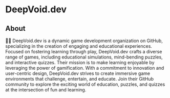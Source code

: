 # DeepVoid.dev
## About
🙋‍♀️ DeepVoid.dev is a dynamic game development organization on GitHub, specializing in the creation of engaging and educational experiences. Focused on fostering learning through play, DeepVoid.dev crafts a diverse range of games, including educational simulations, mind-bending puzzles, and interactive quizzes. Their mission is to make learning enjoyable by leveraging the power of gamification. With a commitment to innovation and user-centric design, DeepVoid.dev strives to create immersive game environments that challenge, entertain, and educate. Join their GitHub community to explore the exciting world of education, puzzles, and quizzes at the intersection of fun and learning.
